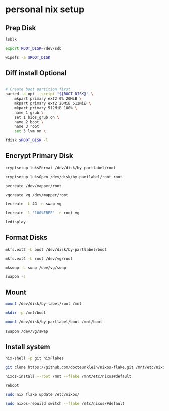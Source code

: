 # personal nix setup

## Prep Disk

```sh
lsblk

export ROOT_DISK=/dev/sdb

wipefs -a $ROOT_DISK
```

## Diff install Optional

```sh

# Create boot partition first
parted -a opt --script "${ROOT_DISK}" \
    mkpart primary ext2 0% 20MiB \
    mkpart primary ext2 20MiB 512MiB \
    mkpart primary 512MiB 100% \
    name 1 grub \
    set 1 bios_grub on \
    name 2 boot \
    name 3 root
    set 3 lvm on \

fdisk $ROOT_DISK -l
```

## Encrypt Primary Disk

```sh
cryptsetup luksFormat /dev/disk/by-partlabel/root

cryptsetup luksOpen /dev/disk/by-partlabel/root root

pvcreate /dev/mapper/root

vgcreate vg /dev/mapper/root

lvcreate -L 4G -n swap vg

lvcreate -l '100%FREE' -n root vg

lvdisplay
```

## Format Disks

```sh
mkfs.ext2 -L boot /dev/disk/by-partlabel/boot

mkfs.ext4 -L root /dev/vg/root

mkswap -L swap /dev/vg/swap

swapon -s
```

## Mount

```sh
mount /dev/disk/by-label/root /mnt

mkdir -p /mnt/boot

mount /dev/disk/by-partlabel/boot /mnt/boot

swapon /dev/vg/swap
```

## Install system

```sh
nix-shell -p git nixFlakes

git clone https://github.com/docteurklein/nixos-flake.git /mnt/etc/nixos

nixos-install --root /mnt --flake /mnt/etc/nixos#default

reboot

sudo nix flake update /etc/nixos/

sudo nixos-rebuild switch --flake /etc/nixos/#default
```
